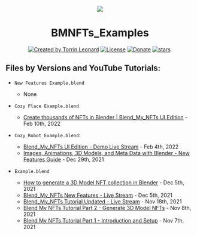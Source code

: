 <p align="center">
  <img src="https://user-images.githubusercontent.com/82110564/152652811-e7f7ea86-d7a8-4148-8f61-add6a5491e65.png" align="center" />
  <h1 align="center">BMNFTs_Examples</h1>
</p>
<p align="center">
<a href="https://twitter.com/LeonardTorrin" rel="nofollow"><img src="https://img.shields.io/badge/created%20by-@LeonardTorrin-4BBAAB.svg" alt="Created by Torrin Leonard"></a>
<a href="https://www.gnu.org/licenses/gpl-3.0.en.html" rel="nofollow"><img src="https://img.shields.io/badge/license-GPL%20v3.0-brightgreen" alt="License"></a>
<a href="https://www.paypal.com/paypalme/TorrinLeonard" rel="nofollow"><img src="https://img.shields.io/badge/donate-PayPal-blue" alt="Donate"></a>
<a href="" rel="nofollow"><img src="https://img.shields.io/github/stars/torrinworx/BMNFTs_Examples" alt="stars"></a>
<a href="" rel="nofollow"><img src="https://visitor-badge.glitch.me/badge?page_id=torrinworx.BMNFTs_Examples" alt=""></a>
</p>

## Files by Versions and YouTube Tutorials: 
- `New Features Example.blend`
  - None

- `Cozy Place Example.blend` 
  - [Create thousands of NFTs in Blender | Blend_My_NFTs UI Edition](https://www.youtube.com/watch?v=SwU4iVy1XpU) - Feb 10th, 2022
  
- `Cozy_Robot_Example.blend`:
  - [Blend_My_NFTs UI Edition - Demo Live Stream](https://www.youtube.com/watch?v=ZxcjhjuOgQ4) - Feb 4th, 2022
  - [Images, Animations, 3D Models, and Meta Data with Blender - New Features Guide](https://www.youtube.com/watch?v=0T_PWVUIH5M) - Dec 29th, 2021

- `Example.blend`
  - [How to generate a 3D Model NFT collection in Blender](https://www.youtube.com/watch?v=rRs0lN5huDk) - Dec 5th, 2021
  - [Blend_My_NFTs New Features - Live Stream](https://www.youtube.com/watch?v=y7-U8YeU218) - Dec 5th, 2021
  - [Blend_My_NFTs Tutorial Updated - Live Stream](https://www.youtube.com/watch?v=JKD8CsTHdMY) - Nov 18th, 2021
  - [Blend My NFTs Tutorial Part 2 - Generate 3D Model NFTs](https://www.youtube.com/watch?v=NonORFpVhLw) - Nov 8th, 2021
  - [Blend My NFTs Tutorial Part 1 - Introduction and Setup](https://www.youtube.com/watch?v=dUajXAZzSPc) - Nov 7th, 2021


